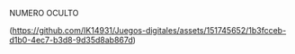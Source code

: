 NUMERO OCULTO

(https://github.com/IK14931/Juegos-digitales/assets/151745652/1b3fcceb-d1b0-4ec7-b3d8-9d35d8ab867d)
